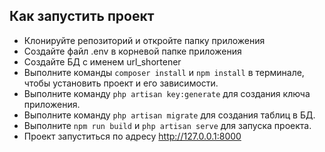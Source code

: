 ## Как запустить проект

- Клонируйте репозиторий и откройте папку приложения
- Создайте файл .env в корневой папке приложения
- Создайте БД с именем url_shortener
- Выполните команды ```composer install``` и ```npm install``` в терминале, чтобы установить проект и его зависимости.
- Выполните команду ```php artisan key:generate``` для создания ключа приложения.
- Выполните команду ```php artisan migrate``` для создания таблиц в БД.
- Выполните ```npm run build``` и ```php artisan serve``` для запуска проекта.
- Проект запуститься по адресу http://127.0.0.1:8000
